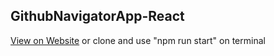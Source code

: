 ## GithubNavigatorApp-React

[View on Website](https://githubnavigator-furu.netlify.app/) or clone and use "npm run start" on terminal
